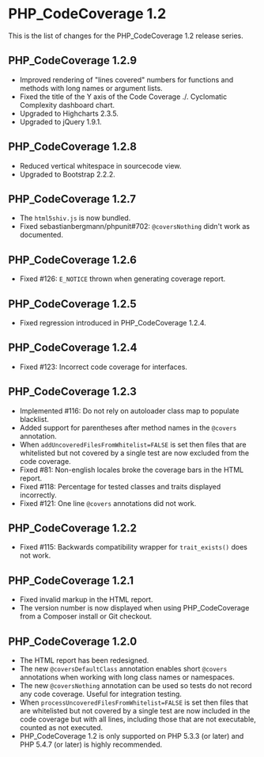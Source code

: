 PHP_CodeCoverage 1.2
====================

This is the list of changes for the PHP_CodeCoverage 1.2 release series.

PHP_CodeCoverage 1.2.9
----------------------

* Improved rendering of "lines covered" numbers for functions and methods with long names or argument lists.
* Fixed the title of the Y axis of the Code Coverage ./. Cyclomatic Complexity dashboard chart.
* Upgraded to Highcharts 2.3.5.
* Upgraded to jQuery 1.9.1.

PHP_CodeCoverage 1.2.8
----------------------

* Reduced vertical whitespace in sourcecode view.
* Upgraded to Bootstrap 2.2.2.

PHP_CodeCoverage 1.2.7
----------------------

* The `html5shiv.js` is now bundled.
* Fixed sebastianbergmann/phpunit#702: `@coversNothing` didn't work as documented.

PHP_CodeCoverage 1.2.6
----------------------

* Fixed #126: `E_NOTICE` thrown when generating coverage report.

PHP_CodeCoverage 1.2.5
----------------------

* Fixed regression introduced in PHP_CodeCoverage 1.2.4.

PHP_CodeCoverage 1.2.4
----------------------

* Fixed #123: Incorrect code coverage for interfaces.

PHP_CodeCoverage 1.2.3
----------------------

* Implemented #116: Do not rely on autoloader class map to populate blacklist.
* Added support for parentheses after method names in the `@covers` annotation.
* When `addUncoveredFilesFromWhitelist=FALSE` is set then files that are whitelisted but not covered by a single test are now excluded from the code coverage.
* Fixed #81: Non-english locales broke the coverage bars in the HTML report.
* Fixed #118: Percentage for tested classes and traits displayed incorrectly.
* Fixed #121: One line `@covers` annotations did not work.

PHP_CodeCoverage 1.2.2
----------------------

* Fixed #115: Backwards compatibility wrapper for `trait_exists()` does not work.

PHP_CodeCoverage 1.2.1
----------------------

* Fixed invalid markup in the HTML report.
* The version number is now displayed when using PHP_CodeCoverage from a Composer install or Git checkout.

PHP_CodeCoverage 1.2.0
----------------------

* The HTML report has been redesigned.
* The new `@coversDefaultClass` annotation enables short `@covers` annotations when working with long class names or namespaces.
* The new `@coversNothing` annotation can be used so tests do not record any code coverage. Useful for integration testing. 
* When `processUncoveredFilesFromWhitelist=FALSE` is set then files that are whitelisted but not covered by a single test are now included in the code coverage but with all lines, including those that are not executable, counted as not executed.
* PHP_CodeCoverage 1.2 is only supported on PHP 5.3.3 (or later) and PHP 5.4.7 (or later) is highly recommended.
